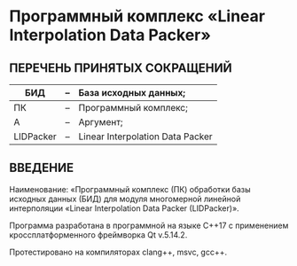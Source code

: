 # Программный комплекс «Linear Interpolation Data Packer»

## **ПЕРЕЧЕНЬ ПРИНЯТЫХ СОКРАЩЕНИЙ**

| БИД       | **–** | База исходных данных;            |
| --------- | :---: | :------------------------------- |
| ПК        |   –   | Программный комплекс;            |
| A         |   –   | Аргумент;                        |
| LIDPacker |   –   | Linear Interpolation Data Packer |

## ВВЕДЕНИЕ

Наименование: «Программный комплекс (ПК) обработки базы исходных данных (БИД) для модуля многомерной линейной интерполяции «Linear Interpolation Data Packer (LIDPacker)».

Программа разработана в программной на языке C++17 с применением кроссплатформенного фреймворка Qt v.5.14.2.

Протестировано на компиляторах clang++, msvc, gcc++.
